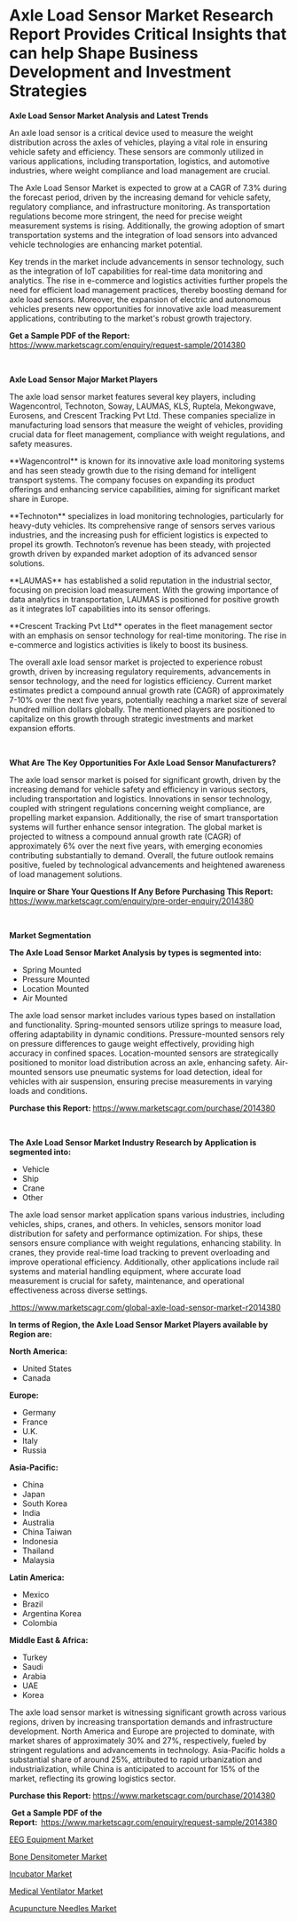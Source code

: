 <p><h1>Axle Load Sensor Market Research Report Provides Critical Insights that can help Shape Business Development and Investment Strategies</h1></p><p><strong>Axle Load Sensor Market Analysis and Latest Trends</strong></p>
<p><p>An axle load sensor is a critical device used to measure the weight distribution across the axles of vehicles, playing a vital role in ensuring vehicle safety and efficiency. These sensors are commonly utilized in various applications, including transportation, logistics, and automotive industries, where weight compliance and load management are crucial.</p><p>The Axle Load Sensor Market is expected to grow at a CAGR of 7.3% during the forecast period, driven by the increasing demand for vehicle safety, regulatory compliance, and infrastructure monitoring. As transportation regulations become more stringent, the need for precise weight measurement systems is rising. Additionally, the growing adoption of smart transportation systems and the integration of load sensors into advanced vehicle technologies are enhancing market potential.</p><p>Key trends in the market include advancements in sensor technology, such as the integration of IoT capabilities for real-time data monitoring and analytics. The rise in e-commerce and logistics activities further propels the need for efficient load management practices, thereby boosting demand for axle load sensors. Moreover, the expansion of electric and autonomous vehicles presents new opportunities for innovative axle load measurement applications, contributing to the market's robust growth trajectory.</p></p>
<p><strong>Get a Sample PDF of the Report:&nbsp;</strong> <a href="https://www.marketscagr.com/enquiry/request-sample/2014380?utm_campaign=2887&utm_medium=2&utm_source=Github&utm_content=ia&utm_term=06042025&utm_id=axle-load-sensor">https://www.marketscagr.com/enquiry/request-sample/2014380</a></p>
<p>&nbsp;</p>
<p><strong>Axle Load Sensor Major Market Players</strong></p>
<p><p>The axle load sensor market features several key players, including Wagencontrol, Technoton, Soway, LAUMAS, KLS, Ruptela, Mekongwave, Eurosens, and Crescent Tracking Pvt Ltd. These companies specialize in manufacturing load sensors that measure the weight of vehicles, providing crucial data for fleet management, compliance with weight regulations, and safety measures.</p><p>**Wagencontrol** is known for its innovative axle load monitoring systems and has seen steady growth due to the rising demand for intelligent transport systems. The company focuses on expanding its product offerings and enhancing service capabilities, aiming for significant market share in Europe.</p><p>**Technoton** specializes in load monitoring technologies, particularly for heavy-duty vehicles. Its comprehensive range of sensors serves various industries, and the increasing push for efficient logistics is expected to propel its growth. Technoton’s revenue has been steady, with projected growth driven by expanded market adoption of its advanced sensor solutions.</p><p>**LAUMAS** has established a solid reputation in the industrial sector, focusing on precision load measurement. With the growing importance of data analytics in transportation, LAUMAS is positioned for positive growth as it integrates IoT capabilities into its sensor offerings.</p><p>**Crescent Tracking Pvt Ltd** operates in the fleet management sector with an emphasis on sensor technology for real-time monitoring. The rise in e-commerce and logistics activities is likely to boost its business.</p><p>The overall axle load sensor market is projected to experience robust growth, driven by increasing regulatory requirements, advancements in sensor technology, and the need for logistics efficiency. Current market estimates predict a compound annual growth rate (CAGR) of approximately 7-10% over the next five years, potentially reaching a market size of several hundred million dollars globally. The mentioned players are positioned to capitalize on this growth through strategic investments and market expansion efforts.</p></p>
<p>&nbsp;</p>
<p><strong>What Are The Key Opportunities For Axle Load Sensor Manufacturers?</strong></p>
<p><p>The axle load sensor market is poised for significant growth, driven by the increasing demand for vehicle safety and efficiency in various sectors, including transportation and logistics. Innovations in sensor technology, coupled with stringent regulations concerning weight compliance, are propelling market expansion. Additionally, the rise of smart transportation systems will further enhance sensor integration. The global market is projected to witness a compound annual growth rate (CAGR) of approximately 6% over the next five years, with emerging economies contributing substantially to demand. Overall, the future outlook remains positive, fueled by technological advancements and heightened awareness of load management solutions.</p></p>
<p><strong>Inquire or Share Your Questions If Any Before Purchasing This Report:</strong> <a href="https://www.marketscagr.com/enquiry/pre-order-enquiry/2014380?utm_campaign=2887&utm_medium=2&utm_source=Github&utm_content=ia&utm_term=06042025&utm_id=axle-load-sensor">https://www.marketscagr.com/enquiry/pre-order-enquiry/2014380</a></p>
<p>&nbsp;</p>
<p><strong>Market Segmentation</strong></p>
<p><strong>The Axle Load Sensor Market Analysis by types is segmented into:</strong></p>
<p><ul><li>Spring Mounted</li><li>Pressure Mounted</li><li>Location Mounted</li><li>Air Mounted</li></ul></p>
<p><p>The axle load sensor market includes various types based on installation and functionality. Spring-mounted sensors utilize springs to measure load, offering adaptability in dynamic conditions. Pressure-mounted sensors rely on pressure differences to gauge weight effectively, providing high accuracy in confined spaces. Location-mounted sensors are strategically positioned to monitor load distribution across an axle, enhancing safety. Air-mounted sensors use pneumatic systems for load detection, ideal for vehicles with air suspension, ensuring precise measurements in varying loads and conditions.</p></p>
<p><strong>Purchase this Report:&nbsp;</strong><a href="https://www.marketscagr.com/purchase/2014380?utm_campaign=2887&utm_medium=2&utm_source=Github&utm_content=ia&utm_term=06042025&utm_id=axle-load-sensor">https://www.marketscagr.com/purchase/2014380</a></p>
<p>&nbsp;</p>
<p><strong>The Axle Load Sensor Market Industry Research by Application is segmented into:</strong></p>
<p><ul><li>Vehicle</li><li>Ship</li><li>Crane</li><li>Other</li></ul></p>
<p><p>The axle load sensor market application spans various industries, including vehicles, ships, cranes, and others. In vehicles, sensors monitor load distribution for safety and performance optimization. For ships, these sensors ensure compliance with weight regulations, enhancing stability. In cranes, they provide real-time load tracking to prevent overloading and improve operational efficiency. Additionally, other applications include rail systems and material handling equipment, where accurate load measurement is crucial for safety, maintenance, and operational effectiveness across diverse settings.</p></p>
<p><a href="https://www.marketscagr.com/global-axle-load-sensor-market-r2014380?utm_campaign=2887&utm_medium=2&utm_source=Github&utm_content=ia&utm_term=06042025&utm_id=axle-load-sensor">&nbsp;https://www.marketscagr.com/global-axle-load-sensor-market-r2014380</a></p>
<p><strong>In terms of Region, the Axle Load Sensor Market Players available by Region are:</strong></p>
<p>
    <p> <strong> North America: </strong>
        <ul>
            <li>United States</li>
            <li>Canada</li>
        </ul>
        </p> 
    <p> <strong> Europe: </strong>
        <ul>
            <li>Germany</li>
            <li>France</li>
            <li>U.K.</li>
            <li>Italy</li>
            <li>Russia</li>
        </ul>
        </p> 
    <p> <strong> Asia-Pacific: </strong>
        <ul>
            <li>China</li>
            <li>Japan</li>
            <li>South Korea</li>
            <li>India</li>
            <li>Australia</li>
            <li>China Taiwan</li>
            <li>Indonesia</li>
            <li>Thailand</li>
            <li>Malaysia</li>
        </ul>
        </p> 
    <p> <strong> Latin America: </strong>
        <ul>
            <li>Mexico</li>
            <li>Brazil</li>
            <li>Argentina Korea</li>
            <li>Colombia</li>
        </ul>
        </p> 
    <p> <strong> Middle East & Africa: </strong>
        <ul>
            <li>Turkey</li>
            <li>Saudi</li>
            <li>Arabia</li>
            <li>UAE</li>
            <li>Korea</li>
        </ul>
    </p>
    </p>
<p><p>The axle load sensor market is witnessing significant growth across various regions, driven by increasing transportation demands and infrastructure development. North America and Europe are projected to dominate, with market shares of approximately 30% and 27%, respectively, fueled by stringent regulations and advancements in technology. Asia-Pacific holds a substantial share of around 25%, attributed to rapid urbanization and industrialization, while China is anticipated to account for 15% of the market, reflecting its growing logistics sector.</p></p>
<p><strong>Purchase this Report: </strong><a href="https://www.marketscagr.com/purchase/2014380?utm_campaign=2887&utm_medium=2&utm_source=Github&utm_content=ia&utm_term=06042025&utm_id=axle-load-sensor">https://www.marketscagr.com/purchase/2014380</a></p>
<p>&nbsp;<strong>Get a Sample PDF of the Report:&nbsp;&nbsp;</strong><a href="https://www.marketscagr.com/enquiry/request-sample/2014380?utm_campaign=2887&utm_medium=2&utm_source=Github&utm_content=ia&utm_term=06042025&utm_id=axle-load-sensor">https://www.marketscagr.com/enquiry/request-sample/2014380</a></p>
<p><strong></strong></p>
<p><p><a href="https://www.linkedin.com/pulse/overview-eeg-equipmentmarket-industryshowing-growth-i6buc?utm_campaign=2887&utm_medium=2&utm_source=Github&utm_content=ia&utm_term=06042025&utm_id=axle-load-sensor">EEG Equipment Market</a></p><p><a href="https://www.linkedin.com/pulse/competitive-landscape-bone-densitometer-impressive-cagr-145-pxf9c?utm_campaign=2887&utm_medium=2&utm_source=Github&utm_content=ia&utm_term=06042025&utm_id=axle-load-sensor">Bone Densitometer Market</a></p><p><a href="https://www.linkedin.com/pulse/market-analysis-incubator-markets-104-cagr-forecast-from-mnovc?utm_campaign=2887&utm_medium=2&utm_source=Github&utm_content=ia&utm_term=06042025&utm_id=axle-load-sensor">Incubator Market</a></p><p><a href="https://www.linkedin.com/pulse/global-medical-ventilator-market-research-report-industry-kyovc?utm_campaign=2887&utm_medium=2&utm_source=Github&utm_content=ia&utm_term=06042025&utm_id=axle-load-sensor">Medical Ventilator Market</a></p><p><a href="https://www.linkedin.com/pulse/analyzing-historical-growth-trends-driversof-acupuncture-needles-gkboc?utm_campaign=2887&utm_medium=2&utm_source=Github&utm_content=ia&utm_term=06042025&utm_id=axle-load-sensor">Acupuncture Needles Market</a></p></p>